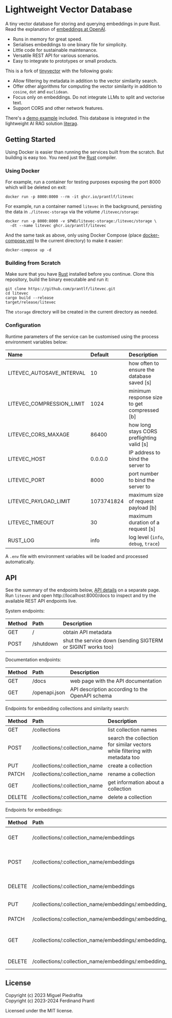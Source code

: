# Lightweight Vector Database

A tiny vector database for storing and querying embeddings in pure Rust. Read the explanation of [embeddings at OpenAI].

* Runs in memory for great speed.
* Serialises embeddings to one binary file for simplicity.
* Little code for sustainable  maintenance.
* Versatile REST API for various scenarios.
* Easy to integrate to prototypes or small products.

This is a fork of [tinyvector] with the following goals:

* Allow filtering by metadata in addition to the vector similarity search.
* Offer other algorithms for computing the vector similarity in addition to `cosine`, `dot` and `euclidean`.
* Focus only on embeddings. Do not integrate LLMs to split and vectorise text.
* Support CORS and other network features.

There's a [demo example] included. This database is integrated in the lightweight AI RAG solution [literag].

## Getting Started

Using Docker is easier than running the services built from the scratch. But building is easy too. You need just the [Rust] compiler.

### Using Docker

For example, run a container for testing purposes exposing the port 8000 which will be deleted on exit:

    docker run -p 8000:8000 --rm -it ghcr.io/prantlf/litevec

For example, run a container named `litevec` in the background, persisting the data in `./litevec-storage` via the volume `/litevec/storage`:

    docker run -p 8000:8000 -v $PWD/litevec-storage:/litevec/storage \
      -dt --name litevec ghcr.io/prantlf/litevec

And the same task as above, only using Docker Compose (place [docker-compose.yml] to the current directory) to make it easier:

    docker-compose up -d

### Building from Scratch

Make sure that you have [Rust] installed before you continue. Clone this repository, build the binary executable and run it:

    git clone https://github.com/prantlf/litevec.git
    cd litevec
    cargo build --release
    target/release/litevec

The `storage` directory will be created in the current directory as needed.

### Configuration

Runtime parameters of the service can be customised using the process environment variables below:

| Name                      | Default    | Description                                 |
|:--------------------------|:-----------|:--------------------------------------------|
| LITEVEC_AUTOSAVE_INTERVAL | 10         | how often to ensure the database saved [s]  |
| LITEVEC_COMPRESSION_LIMIT | 1024       | minimum response size to get compressed [b] |
| LITEVEC_CORS_MAXAGE       | 86400      | how long stays CORS preflighting valid [s]  |
| LITEVEC_HOST              | 0.0.0.0    | IP address to bind the server to            |
| LITEVEC_PORT              | 8000       | port number to bind the server to           |
| LITEVEC_PAYLOAD_LIMIT     | 1073741824 | maximum size of request payload [b]         |
| LITEVEC_TIMEOUT           | 30         | maximum duration of a request [s]           |
| RUST_LOG                  | info       | log level (`info`, `debug`, `trace`)        |

A `.env` file with environment variables will be loaded and processed automatically.

## API

See the summary of the endpoints below, [API details] on a separate page. Run `litevec` and open http://localhost:8000/docs to inspect and try the available REST API endpoints live.

System endpoints:

| Method | Path      | Description                                                 |
|:-------|:----------|:------------------------------------------------------------|
| GET    | /         | obtain API metadata                                         |
| POST   | /shutdown | shut the service down (sending SIGTERM or SIGINT works too) |

Documentation endpoints:

| Method | Path          | Description                                     |
|:-------|:--------------|:------------------------------------------------|
| GET    | /docs         | web page with the API documentation             |
| GET    | /openapi.json | API description according to the OpenAPI schema |

Endpoints for embedding collections and similarity search:

| Method | Path                          | Description                                                                 |
|:-------|:------------------------------|:----------------------------------------------------------------------------|
| GET    | /collections                  | list collection names                                                       |
| POST   | /collections/:collection_name | search the collection for similar vectors while filtering with metadata too |
| PUT    | /collections/:collection_name | create a collection                                                         |
| PATCH  | /collections/:collection_name | rename a collection                                                         |
| GET    | /collections/:collection_name | get information about a collection                                          |
| DELETE | /collections/:collection_name | delete a collection                                                         |

Endpoints for embeddings:

| Method | Path                                                   | Description                        |
|:-------|:-------------------------------------------------------|:-----------------------------------|
| GET    | /collections/:collection_name/embeddings               | list embedding identifiers         |
| POST   | /collections/:collection_name/embeddings               | filter embeddings with metadata    |
| DELETE | /collections/:collection_name/embeddings               | delete embeddings by metadata      |
| PUT    | /collections/:collection_name/embeddings/:embedding_id | create an embedding                |
| PATCH  | /collections/:collection_name/embeddings/:embedding_id | update an embedding                |
| GET    | /collections/:collection_name/embeddings/:embedding_id | get information about an embedding |
| DELETE | /collections/:collection_name/embeddings/:embedding_id | delete an embedding                |

## License

Copyright (c) 2023 Miguel Piedrafita<br>
Copyright (c) 2023-2024 Ferdinand Prantl

Licensed under the MIT license.

[embeddings at OpenAI]: https://platform.openai.com/docs/guides/embeddings/what-are-embeddings
[tinyvector]: https://github.com/m1guelpf/tinyvector
[literag]: https://github.com/prantlf/literag
[demo example]: ./docs/DEMO.md
[Rust]: https://rustup.rs
[docker-compose.yml]: ./docker-compose.yml
[API details]: ./docs/API.md
